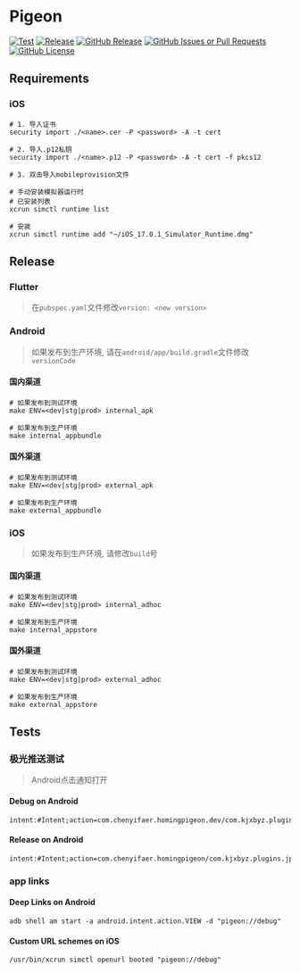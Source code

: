 # Pigeon

[![Test](https://github.com/cyf/pigeon/actions/workflows/test.yml/badge.svg)](https://github.com/cyf/pigeon/actions/workflows/test.yml)
[![Release](https://github.com/cyf/pigeon/actions/workflows/release.yml/badge.svg)](https://github.com/cyf/pigeon/actions/workflows/release.yml)
[![GitHub Release](https://img.shields.io/github/v/release/cyf/pigeon)](https://github.com/cyf/pigeon/releases/latest)
[![GitHub Issues or Pull Requests](https://img.shields.io/github/issues/cyf/pigeon)](https://github.com/cyf/pigeon/issues/new)
[![GitHub License](https://img.shields.io/github/license/cyf/pigeon)](https://raw.githubusercontent.com/cyf/pigeon/main/LICENSE)

## Requirements

### iOS

```shell
# 1. 导入证书
security import ./<name>.cer -P <password> -A -t cert

# 2. 导入.p12私钥
security import ./<name>.p12 -P <password> -A -t cert -f pkcs12

# 3. 双击导入mobileprovision文件
```

```shell
# 手动安装模拟器运行时
# 已安装列表
xcrun simctl runtime list

# 安装
xcrun simctl runtime add "~/iOS_17.0.1_Simulator_Runtime.dmg"
```

## Release

### Flutter

>在`pubspec.yaml`文件修改`version: <new version>`

### Android

>如果发布到生产环境, 请在`android/app/build.gradle`文件修改`versionCode`

#### 国内渠道

```shell
# 如果发布到测试环境
make ENV=<dev|stg|prod> internal_apk
```

```shell
# 如果发布到生产环境
make internal_appbundle
```

#### 国外渠道

```shell
# 如果发布到测试环境
make ENV=<dev|stg|prod> external_apk
```

```shell
# 如果发布到生产环境
make external_appbundle
```

### iOS

>如果发布到生产环境, 请修改`build`号

#### 国内渠道

```shell
# 如果发布到测试环境
make ENV=<dev|stg|prod> internal_adhoc
```

```shell
# 如果发布到生产环境
make internal_appstore
```

#### 国外渠道

```shell
# 如果发布到测试环境
make ENV=<dev|stg|prod> external_adhoc
```

```shell
# 如果发布到生产环境
make external_appstore
```

## Tests

### 极光推送测试

>Android点击通知打开

#### Debug on Android

```text
intent:#Intent;action=com.chenyifaer.homingpigeon.dev/com.kjxbyz.plugins.jpush.OpenClickActivity;component=com.chenyifaer.homingpigeon.dev/com.kjxbyz.plugins.jpush.OpenClickActivity;end
```

#### Release on Android

```text
intent:#Intent;action=com.chenyifaer.homingpigeon/com.kjxbyz.plugins.jpush.OpenClickActivity;component=com.chenyifaer.homingpigeon/com.kjxbyz.plugins.jpush.OpenClickActivity;end
```

### app links

#### Deep Links on Android

```shell
adb shell am start -a android.intent.action.VIEW -d "pigeon://debug"
```

#### Custom URL schemes on iOS

```shell
/usr/bin/xcrun simctl openurl booted "pigeon://debug"
```
